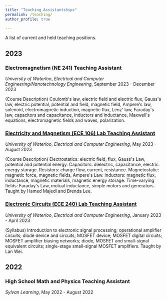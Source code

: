 ```yaml
---
title: "Teaching Assistantships"
permalink: /teaching/
author_profile: true

---
```


A list of current and held teaching positions.

## 2023

### Electromagnetism (NE 241) Teaching Assistant
*University of Waterloo*, *Electrical and Computer Engineering/Nanotechnology Engineering*, September 2023 - December 2023

(Course Description) Coulomb's law, electric field and electric flux, Gauss's law, electric potential, potential and field, magnetic field, Ampere's law, solenoid, electromagnetic induction, magnetic flux, Lenz' law, Faraday's law, capacitors and capacitance, inductors and inductance, Maxwell's equations, electromagnetic fields and waves, polarization.

### [Electricity and Magnetism (ECE 106) Lab Teaching Assistant](https://github.com/jessicakchong/jessicakchong.github.io/blob/master/files/Course%20Outline%20-%20Electricity%20and%20Magnetism.pdf)
*University of Waterloo*, *Electrical and Computer Engineering*, May 2023 - August 2023

(Course Description) Electrostatics: electric field, flux, Gauss's Law, potential and potential energy. Capacitors: dielectric, capacitance, electric energy storage. Resistors: charge flow, current, resistance. Magnetostatic: magnetic force, magnetic fields, Ampere's Law. Inductors: magnetic flux, inductance, magnetic materials, magnetic energy storage. Time-varying fields: Faraday's Law, mutual inductance, simple motors and generators.  Taught by Hamed Majedi and Brenda Lee.

### [Electronic Circuits (ECE 240) Lab Teaching Assistant](https://github.com/jessicakchong/jessicakchong.github.io/blob/master/files/ECE240%20W2023%20course%20outline.pdf)
*University of Waterloo*, *Electrical and Computer Engineering*, January 2023 - April 2023 <br />

(Syllabus) Introduction to electronic signal processing; operational amplifier circuits; diode device and circuits; MOSFET device; MOSFET digital circuits; MOSFET amplifier biasing networks; diode, MOSFET and small-signal equivalent circuits; single-stage small-signal MOSFET amplifiers.  Taught by Lan Wei.

## 2022

### High School Math and Physics Teaching Assistant
*Sylvan Learning*, May 2022 - August 2022
